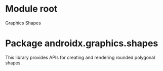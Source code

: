 # Module root

Graphics Shapes

# Package androidx.graphics.shapes

This library provides APIs for creating and rendering rounded polygonal shapes.
